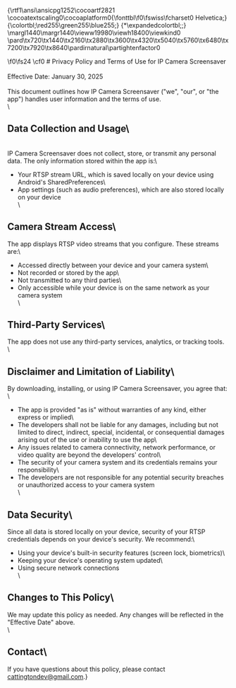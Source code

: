 {\rtf1\ansi\ansicpg1252\cocoartf2821
\cocoatextscaling0\cocoaplatform0{\fonttbl\f0\fswiss\fcharset0 Helvetica;}
{\colortbl;\red255\green255\blue255;}
{\*\expandedcolortbl;;}
\margl1440\margr1440\vieww19980\viewh18400\viewkind0
\pard\tx720\tx1440\tx2160\tx2880\tx3600\tx4320\tx5040\tx5760\tx6480\tx7200\tx7920\tx8640\pardirnatural\partightenfactor0

\f0\fs24 \cf0 # Privacy Policy and Terms of Use for IP Camera Screensaver\
\
Effective Date: January 30, 2025\
\
This document outlines how IP Camera Screensaver ("we", "our", or "the app") handles user information and the terms of use.\
\
## Data Collection and Usage\
\
IP Camera Screensaver does not collect, store, or transmit any personal data. The only information stored within the app is:\
- Your RTSP stream URL, which is saved locally on your device using Android's SharedPreferences\
- App settings (such as audio preferences), which are also stored locally on your device\
\
## Camera Stream Access\
The app displays RTSP video streams that you configure. These streams are:\
- Accessed directly between your device and your camera system\
- Not recorded or stored by the app\
- Not transmitted to any third parties\
- Only accessible while your device is on the same network as your camera system\
\
## Third-Party Services\
The app does not use any third-party services, analytics, or tracking tools.\
\
## Disclaimer and Limitation of Liability\
By downloading, installing, or using IP Camera Screensaver, you agree that:\
\
- The app is provided "as is" without warranties of any kind, either express or implied\
- The developers shall not be liable for any damages, including but not limited to direct, indirect, special, incidental, or consequential damages arising out of the use or inability to use the app\
- Any issues related to camera connectivity, network performance, or video quality are beyond the developers' control\
- The security of your camera system and its credentials remains your responsibility\
- The developers are not responsible for any potential security breaches or unauthorized access to your camera system\
\
## Data Security\
Since all data is stored locally on your device, security of your RTSP credentials depends on your device's security. We recommend:\
- Using your device's built-in security features (screen lock, biometrics)\
- Keeping your device's operating system updated\
- Using secure network connections\
\
## Changes to This Policy\
We may update this policy as needed. Any changes will be reflected in the "Effective Date" above.\
\
## Contact\
If you have questions about this policy, please contact cattingtondev@gmail.com.}